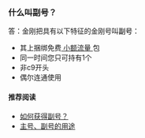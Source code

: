 ### 什么叫副号？
答：金刚把具有以下特征的金刚号叫<font color="Black">副号</font>：
- 其上捆绑免费[ 小额流量 ](https://a2zitpro.github.io/web/小额流量)包
- 同一时间您只可持有1个
- 非c9开头
- 偶尔连通使用

#### 推荐阅读
- [如何获得副号？](https://a2zitpro.github.io/web/获得副号)
- [主号、副号的用途](https://a2zitpro.github.io/web/主号副号的用途)
